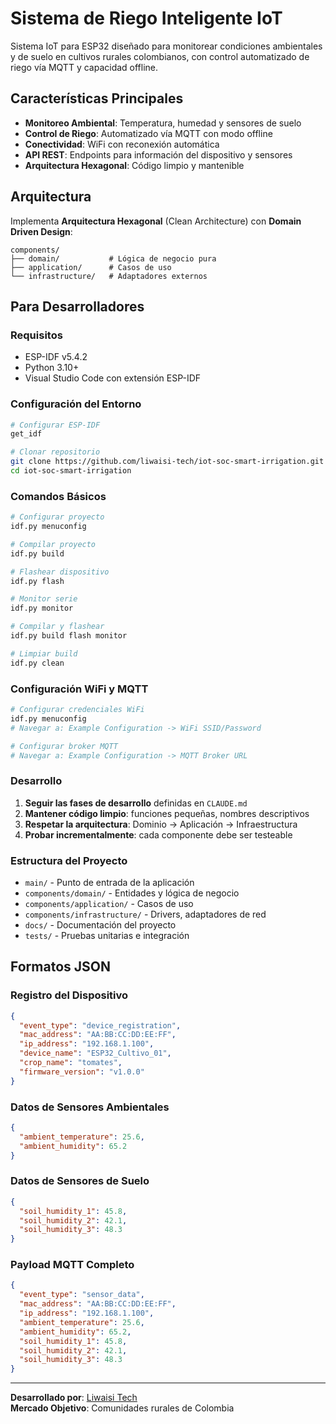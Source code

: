 # Sistema de Riego Inteligente IoT

Sistema IoT para ESP32 diseñado para monitorear condiciones ambientales y de suelo en cultivos rurales colombianos, con control automatizado de riego vía MQTT y capacidad offline.

## Características Principales

- **Monitoreo Ambiental**: Temperatura, humedad y sensores de suelo
- **Control de Riego**: Automatizado vía MQTT con modo offline
- **Conectividad**: WiFi con reconexión automática
- **API REST**: Endpoints para información del dispositivo y sensores
- **Arquitectura Hexagonal**: Código limpio y mantenible

## Arquitectura

Implementa **Arquitectura Hexagonal** (Clean Architecture) con **Domain Driven Design**:

```
components/
├── domain/           # Lógica de negocio pura
├── application/      # Casos de uso
└── infrastructure/   # Adaptadores externos
```

## Para Desarrolladores

### Requisitos

- ESP-IDF v5.4.2
- Python 3.10+
- Visual Studio Code con extensión ESP-IDF

### Configuración del Entorno

```bash
# Configurar ESP-IDF
get_idf

# Clonar repositorio
git clone https://github.com/liwaisi-tech/iot-soc-smart-irrigation.git
cd iot-soc-smart-irrigation
```

### Comandos Básicos

```bash
# Configurar proyecto
idf.py menuconfig

# Compilar proyecto
idf.py build

# Flashear dispositivo
idf.py flash

# Monitor serie
idf.py monitor

# Compilar y flashear
idf.py build flash monitor

# Limpiar build
idf.py clean
```

### Configuración WiFi y MQTT

```bash
# Configurar credenciales WiFi
idf.py menuconfig
# Navegar a: Example Configuration -> WiFi SSID/Password

# Configurar broker MQTT
# Navegar a: Example Configuration -> MQTT Broker URL
```

### Desarrollo

1. **Seguir las fases de desarrollo** definidas en `CLAUDE.md`
2. **Mantener código limpio**: funciones pequeñas, nombres descriptivos
3. **Respetar la arquitectura**: Dominio → Aplicación → Infraestructura
4. **Probar incrementalmente**: cada componente debe ser testeable

### Estructura del Proyecto

- `main/` - Punto de entrada de la aplicación
- `components/domain/` - Entidades y lógica de negocio
- `components/application/` - Casos de uso
- `components/infrastructure/` - Drivers, adaptadores de red
- `docs/` - Documentación del proyecto
- `tests/` - Pruebas unitarias e integración

## Formatos JSON

### Registro del Dispositivo
```json
{
  "event_type": "device_registration",
  "mac_address": "AA:BB:CC:DD:EE:FF",
  "ip_address": "192.168.1.100",
  "device_name": "ESP32_Cultivo_01",
  "crop_name": "tomates",
  "firmware_version": "v1.0.0"
}
```

### Datos de Sensores Ambientales
```json
{
  "ambient_temperature": 25.6,
  "ambient_humidity": 65.2
}
```

### Datos de Sensores de Suelo
```json
{
  "soil_humidity_1": 45.8,
  "soil_humidity_2": 42.1,
  "soil_humidity_3": 48.3
}
```

### Payload MQTT Completo
```json
{
  "event_type": "sensor_data",
  "mac_address": "AA:BB:CC:DD:EE:FF",
  "ip_address": "192.168.1.100",
  "ambient_temperature": 25.6,
  "ambient_humidity": 65.2,
  "soil_humidity_1": 45.8,
  "soil_humidity_2": 42.1,
  "soil_humidity_3": 48.3
}
```

---

**Desarrollado por**: [Liwaisi Tech](https://liwaisi.tech)  
**Mercado Objetivo**: Comunidades rurales de Colombia
